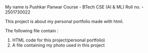 My name is Pushkar Panwar
Course - BTech CSE (AI & ML)
Roll no. - 2501730022

This project is about my personal portfolio made with html.

The following file contain :

1. HTML code for this project(personal portfolio)
2. A file containing my photo used in this project

